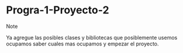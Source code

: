 # Progra-1-Proyecto-2
> [!NOTE]
> Ya agregue las posibles clases y bibliotecas que posiblemente usemos ocupamos saber cuales mas ocupamos y empezar el proyecto.
